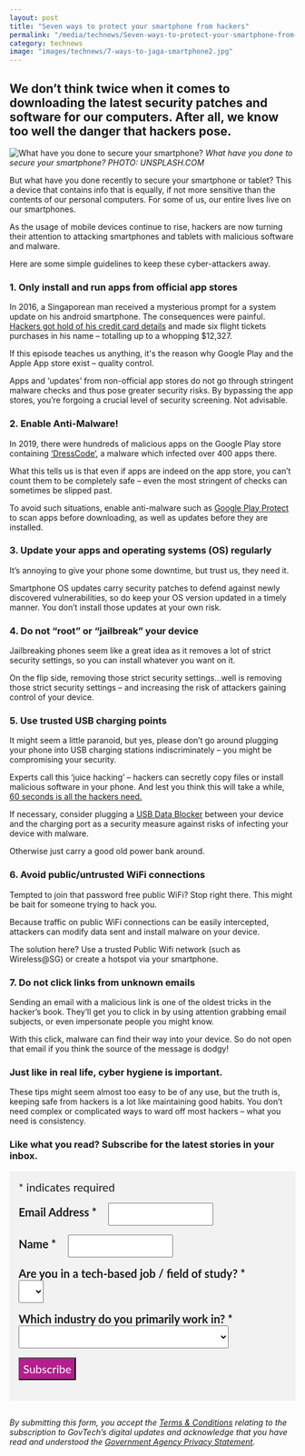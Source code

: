 ```yaml
---
layout: post
title: "Seven ways to protect your smartphone from hackers"
permalink: "/media/technews/Seven-ways-to-protect-your-smartphone-from-hackers"
category: technews
image: "images/technews/7-ways-to-jaga-smartphone2.jpg"
---
```


We don’t think twice when it comes to downloading the latest security patches and software for our computers. After all, we know too well the danger that hackers pose. 
---

![What have you done to secure your smartphone?](/images/technews/7-ways-to-jaga-smartphone2.jpg)
*What have you done to secure your smartphone? PHOTO: UNSPLASH.COM*

But what have you done recently to secure your smartphone or tablet? This a device that contains info that is equally, if not more sensitive than the contents of our personal computers. For some of us, our entire lives live on our smartphones. 

As the usage of mobile devices continue to rise, hackers are now turning their attention to attacking smartphones and tablets with malicious software and malware. 

Here are some simple guidelines to keep these cyber-attackers away. 


### **1. Only install and run apps from official app stores**

In 2016, a Singaporean man received a mysterious prompt for a system update on his android smartphone. The consequences were painful.
[Hackers got hold of his credit card details](https://www.straitstimes.com/singapore/man-in-row-with-bank-over-hacked-phone) and made six flight tickets purchases in his name – totalling up to a whopping $12,327.

If this episode teaches us anything, it's the reason why Google Play and the Apple App store exist – quality control.  

Apps and ‘updates’ from non-official app stores do not go through stringent malware checks and thus pose greater security risks. By bypassing the app stores, you’re forgoing a crucial level of security screening. Not advisable. 

### **2. Enable Anti-Malware!**

In 2019, there were hundreds of malicious apps on the Google Play store containing [‘DressCode’](https://us.norton.com/internetsecurity-emerging-threats-hundreds-of-android-apps-containing-dresscode-malware-hiding-in-google-play-store.html), a malware which infected over 400 apps there. 

What this tells us is that even if apps are indeed on the app store, you can’t count them to be completely safe – even the most stringent of checks can sometimes be slipped past. 

To avoid such situations, enable anti-malware such as [Google Play Protect](https://www.cnet.com/how-to/how-to-check-your-android-phone-for-malicious-apps/) to scan apps before downloading, as well as updates before they are installed.


### **3. Update your apps and operating systems (OS) regularly**

It’s annoying to give your phone some downtime, but trust us, they need it. 

Smartphone OS updates carry security patches to defend against newly discovered vulnerabilities, so do keep your OS version updated in a timely manner. You don’t install those updates at your own risk.

### **4. Do not “root” or “jailbreak” your device**

Jailbreaking phones seem like a great idea as it removes a lot of strict security settings, so you can install whatever you want on it. 

On the flip side, removing those strict security settings...well is removing those strict security settings – and increasing the risk of attackers gaining control of your device. 

### **5. Use trusted USB charging points**
It might seem a little paranoid, but yes, please don’t go around plugging your phone into USB charging stations indiscriminately – you might be compromising your security. 

Experts call this ‘juice hacking’ – hackers can secretly copy files or install malicious software in your phone. And lest you think this will take a while, [60 seconds is all the hackers need.](https://theconversation.com/charging-your-phone-using-a-public-usb-port-beware-of-juice-jacking-130947) 

If necessary, consider plugging a [USB Data Blocker](https://www.pcworld.com/article/3454899/traveling-this-7-gadget-protects-your-phone-from-treacherous-usb-charging-ports.html) between your device and the charging port as a security measure against risks of infecting your device with malware.

Otherwise just carry a good old power bank around.  

### **6. Avoid public/untrusted WiFi connections**

Tempted to join that password free public WiFi? Stop right there. This might be bait for someone trying to hack you.  

Because traffic on public WiFi connections can be easily intercepted, attackers can modify data sent and install malware on your device.

The solution here?  Use a trusted Public Wifi network (such as Wireless@SG) or create a hotspot via your smartphone. 

### **7. Do not click links from unknown emails**

Sending an email with a malicious link is one of the oldest tricks in the hacker’s book. They’ll get you to click in by using attention grabbing email subjects, or even impersonate people you might know.

With this click, malware can find their way into your device. So do not open that email if you think the source of the message is dodgy! 

### **Just like in real life,  cyber hygiene is important.**
These tips might seem almost too easy to be of any use, but the truth is, keeping safe from hackers is a lot like maintaining good habits. You don’t need complex or complicated ways to ward off most hackers – what you need is consistency. 


### **Like what you read? Subscribe for the latest stories in your inbox.**

<!-- Begin Mailchimp Signup Form -->
<link href="//cdn-images.mailchimp.com/embedcode/classic-10_7.css" rel="stylesheet" type="text/css">
<style type="text/css">
#mc_embed_signup {
	background: #f2f2f2; 
	clear: left; 
	font: 20px Lato,sans-serif;
	margin-bottom: 16px;
	padding: 16px;
	display: inline-block;
}
#mc_embed_signup .indicates-required {
        margin-bottom: 16px;
}
#mc_embed_signup .mc-field-group {
        margin-bottom: 16px;
	margin-right: 16px;
	width: inherit;
}
ul, li{
    list-style:none;
    list-style-type:none;
}
label {
        font-weight: bold;
	margin-bottom: 16px;
	margin-right: 16px;
}
input {
        height: 40px;
}
select {
        height: 40px;
}
option {
        font:20px Lato,sans-serif;
	height: 40px;
}
input[type='radio'] {
  height: 14px;
  width: 14px;
  vertical-align: middle;
  margin-right: 14px;
  margin-left: 4px;
}
#mc_embed_signup .button {
        background-color: #B41E8E;
	font:20px Lato,sans-serif;
        color: #ffffff;
}
#mc_embed_signup form {
    padding: 0;
}	
</style>
<div id="mc_embed_signup">
<form action="https://tech.us16.list-manage.com/subscribe/post?u=9326ff42459737140a6baa881&amp;id=8b7e185878" method="post" id="mc-embedded-subscribe-form" name="mc-embedded-subscribe-form" class="validate" target="_blank" novalidate>
    <div id="mc_embed_signup_scroll">
	
<div class="indicates-required">
	<span class="asterisk">*</span> indicates required
</div>
<div class="mc-field-group">
	<label for="mce-EMAIL"
	       >Email Address  <span class="asterisk">*</span>
</label>
	<input 
	       type="email" 
	       value="" 
	       name="EMAIL" 
	       class="required email" 
	       id="mce-EMAIL"
	/>
</div>
<div class="mc-field-group">
	<label for="mce-FNAME"
	       >Name  <span class="asterisk">*</span>
</label>
	<input 
	       type="text" 
	       value="" 
	       name="FNAME" 
	       class="required" 
	       id="mce-FNAME"
	/>
</div>
<div class="mc-field-group">
	<label for="mce-TECH"
	       >Are you in a tech-based job / field of study?  
	       <span class="asterisk">*</span>
</label>
	<select name="TECH" class="required" id="mce-TECH">
	<option value=""></option>
	<option value="Yes">Yes</option>
	<option value="No">No</option>
</select>
</div>
<div class="mc-field-group">
	<label for="mce-INDUSTRY"
	       >Which industry do you primarily work in?  <span class="asterisk">*</span>
</label>
	<select name="INDUSTRY" class="required" id="mce-INDUSTRY">
	<option value=""></option>
	<option value="Manufacturing - Energy &amp; Chemicals">Manufacturing - Energy &amp; Chemicals</option>
<option value="Manufacturing - Precision Engineering">Manufacturing - Precision Engineering</option>
<option value="Manufacturing - Marine &amp; Offshore">Manufacturing - Marine &amp; Offshore</option>
<option value="Manufacturing - Aerospace">Manufacturing - Aerospace</option>
<option value="Manufacturing - Electronics">Manufacturing - Electronics</option>
<option value="Built Environment - Construction &amp; Architecture">Built Environment - Construction &amp; Architecture</option>
<option value="Built Environment - Real Estate">Built Environment - Real Estate</option>
<option value="Built Environment - Cleaning">Built Environment - Cleaning</option>
<option value="Built Environment - Security">Built Environment - Security</option>
<option value="Trade &amp; Connectivity - Logistics">Trade &amp; Connectivity - Logistics</option>
<option value="Trade &amp; Connectivity - Transportation">Trade &amp; Connectivity - Transportation</option>
<option value="Trade &amp; Connectivity - Wholesale Trade">Trade &amp; Connectivity - Wholesale Trade</option>
<option value="Essential Services - Healthcare">Essential Services - Healthcare</option>
<option value="Essential Services - Education">Essential Services - Education</option>
<option value="Professional Services - Professional &amp; Consulting Services">Professional Services - Professional &amp; Consulting Services</option>
<option value="Professional Services - Financial Services">Professional Services - Financial Services</option>
<option value="Professional Services - Infocomm, Technology &amp; Media">Professional Services - Infocomm, Technology &amp; Media</option>
<option value="Lifestyle - Food &amp; Beverage">Lifestyle - Food &amp; Beverage</option>
<option value="Lifestyle - Retail">Lifestyle - Retail</option>
<option value="Lifestyle - Hotels &amp; Tourism">Lifestyle - Hotels &amp; Tourism</option>
<option value="Lifestyle - Food Manufacturing">Lifestyle - Food Manufacturing</option>
<option value="Government">Government</option>
<option value="Other Industry">Other Industry</option>
<option value="Not Applicable">Not Applicable</option>
	</select>
</div>
	<div id="mce-responses" class="clear">
		<div class="response" id="mce-error-response" style="display:none"></div>
		<div class="response" id="mce-success-response" style="display:none"></div>
	</div>    <!-- real people should not fill this in and expect good things - do not remove this or risk form bot signups-->
    <div style="position: absolute; left: -5000px; font:20px Lato,sans-serif;" aria-hidden="true"><input type="text" name="b_9326ff42459737140a6baa881_8b7e185878" tabindex="-1" value=""></div>
    <div class="clear"><input type="submit" value="Subscribe" name="subscribe" id="mc-embedded-subscribe" class="button"></div>
    </div> 
</form>
</div>
<!--End mc_embed_signup-->

*By submitting this form, you accept the [Terms & Conditions](https://www.tech.gov.sg/files/GovTech-Subscription-Terms-Conditions-2021.pdf) relating to the subscription to GovTech’s digital updates and acknowledge that you have read and understood the [Government Agency Privacy Statement](https://www.tech.gov.sg/privacy/).*

